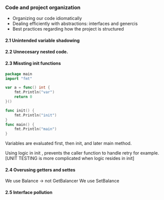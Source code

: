 ### Code and project organization

- Organizing our code idiomatically
- Dealing efficiently with abstractions: interfaces and genercis
- Best practices regarding how the project is structured

#### 2.1 Unintended variable shadowing
#### 2.2 Unnecesary nested code.
#### 2.3 Missting init functions

```go
package main
import "fmt"

var a = func() int {
	fmt.Println("var")
	return 0
}()

func init() {
	fmt.Println("init")
}
func main() {
	fmt.Println("main")
}

``` 
Variables are evaluated first, then init, and later main method.

Using logic in init , prevents the caller function to handle retry for example. [UNIT TESTING is more complicated when logic resides in init]

#### 2.4 Overusing getters and settes
We use Balance -> not GetBalancer
We use SetBalance
#### 2.5 Interface pollution

